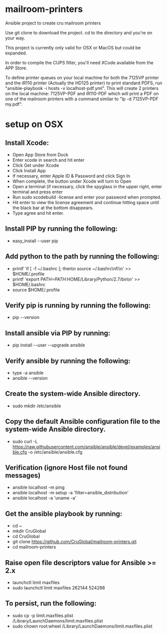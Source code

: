 # mailroom-printers
Ansible project to create cru mailroom printers

Use git clone to download the project.
cd to the directory and you're on your way.

This project is currently only valid for OSX or MacOS but could be expanded.

In order to compile the CUPS filter, you'll need XCode available from the APP Store.

To define printer queues on your local machine for both the 7125VP printer and the iR110 printer (Actually the HD125 printer) to print standard PDFS, run "ansible-playbook -i hosts -v localhost-pdf.yml". This will create 2 printers on the local machine: 7125VP-PDF and iR110-PDF which will print a PDF on one of the mailroom printers with a command similar to "lp -d 7125VP-PDF my.pdf".
# setup on OSX
## Install Xcode:  
  * Open App Store from Dock  
  * Enter xcode in search and hit enter  
  * Click Get under Xcode  
  * Click Install App  
  * If necessary, enter Apple ID & Password and click Sign In  
  * When complete, the button under Xcode will turn to Open  
  * Open a terminal (if necessary, click the spyglass in the upper right, enter terminal and press enter  
  * Run sudo xcodebuild -license and enter your password when prompted.  
  * Hit enter to view the license agreement and continue hitting space until the black bar at the bottom disappears.  
  * Type agree and hit enter.

## Install PIP by running the following:  
  * easy_install --user pip

## Add python to the path by running the following:  
  * printf 'if [ -f ~/.bashrc ]; then\n  source ~/.bashrc\nfi\n' >> $HOME/.profile  
  * printf 'export PATH=$PATH:$HOME/Library/Python/2.7/bin\n' >> $HOME/.bashrc  
  * source $HOME/.profile

## Verify pip is running by running the following:  
  * pip --version

## Install ansible via PIP by running:  
  * pip install --user --upgrade ansible

## Verify ansible by running the following:  
  * type -a ansible  
  * ansible --version

## Create the system-wide Ansible directory.  
  * sudo mkdir /etc/ansible

## Copy the default Ansible configuration file to the system-wide Ansible directory.  
  * sudo curl -L https://raw.githubusercontent.com/ansible/ansible/devel/examples/ansible.cfg -o /etc/ansible/ansible.cfg

## Verification (ignore Host file not found messages)  
  * ansible localhost -m ping  
  * ansible localhost -m setup -a 'filter=ansible_distribution'  
  * ansible localhost -a 'uname -a'

## Get the ansible playbook by running:  
  * cd ~  
  * mkdir CruGlobal  
  * cd CruGlobal  
  * git clone https://github.com/CruGlobal/mailroom-printers.git  
  * cd mailroom-printers

## Raise open file descriptors value for Ansible >= 2.x  
  * launchctl limit maxfiles  
  * sudo launchctl limit maxfiles 262144 524288

## To persist, run the following:  
  * sudo cp -p limit.maxfiles.plist /Library/LaunchDaemons/limit.maxfiles.plist  
  * sudo chown root:wheel /Library/LaunchDaemons/limit.maxfiles.plist  
